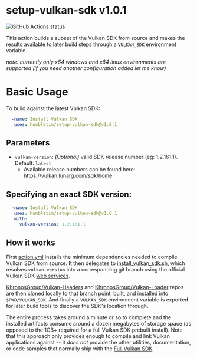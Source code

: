 # setup-vulkan-sdk v1.0.1

<p align="left">
  <a href="https://github.com/humbletim/setup-vulkan-sdk"><img alt="GitHub Actions status" src="https://github.com/humbletim/setup-vulkan-sdk/workflows/Setup/badge.svg"></a>
</p>

This action builds a subset of the Vulkan SDK from source and makes the results available to later build steps through a `VULKAN_SDK` environment variable.

*note: currently only x64 windows and x64 linux environments are supported (if you need another configuration added let me know)*

# Basic Usage

To build against the latest Vulkan SDK:
```yaml
  -name: Install Vulkan SDK
   uses: humbletim/setup-vulkan-sdk@v1.0.1
```

## Parameters

- `vulkan-version`:
*(Optional)* valid SDK release number (eg: 1.2.161.1). Default: `latest`
    - Available release numbers can be found here: https://vulkan.lunarg.com/sdk/home

## Specifying an exact SDK version:
```yaml
  -name: Install Vulkan SDK
   uses: humbletim/setup-vulkan-sdk@v1.0.1
   with:
     vulkan-version: 1.2.161.1
```

## How it works

First [action.yml](action.yml) installs the minimum dependencies needed to compile Vulkan SDK from source. It then delegates to [install_vulkan_sdk.sh](install_vulkan_sdk.sh), which resolves `vulkan-version` into a corresponding git branch using the official Vulkan SDK [web services](https://vulkan.lunarg.com/content/view/latest-sdk-version-api). 

[KhronosGroup/Vulkan-Headers](https://github.com/KhronosGroup/Vulkan-Headers) and [KhronosGroup/Vulkan-Loader](https://github.com/KhronosGroup/Vulkan-Loader) repos are then cloned locally to that branch point, built, and installed into `$PWD/VULKAN_SDK`. And finally a `VULKAN_SDK` environment variable is exported for later build tools to discover the SDK's location through.

The entire process takes around a minute or so to complete and the installed artifacts consume around a dozen megabytes of storage space (as opposed to the 1GB+ required for a full Vulkan SDK prebuilt install). Note that this approach only provides enough to compile and link Vulkan applications against -- it _does not_ provide the other utilities, documentation, or code samples that normally ship with the [Full Vulkan SDK](https://www.lunarg.com/vulkan-sdk/).
